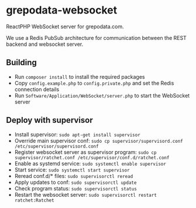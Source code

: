# grepodata-websocket

ReactPHP WebSocket server for grepodata.com.

We use a Redis PubSub architecture for communication between the REST backend and websocket server.

## Building
- Run `composer install` to install the required packages
- Copy `config.example.php` to `config.private.php` and set the Redis connection details
- Run `Software/Application/WebSocket/server.php` to start the WebSocket server

## Deploy with supervisor

- Install supervisor: `sudo apt-get install supervisor`
- Override main supervisor conf: `sudo cp supervisor/supervisord.conf /etc/supervisor/supervisord.conf`
- Register websocket server as supervisor program: `sudo cp supervisor/ratchet.conf /etc/supervisor/conf.d/ratchet.conf`
- Enable as systemd service: `sudo systemctl enable supervisor`
- Start service: `sudo systemctl start supervisor`
- Reread conf.d/* files: `sudo supervisorctl reread`
- Apply updates to conf: `sudo supervisorctl update`
- Check program status: `sudo supervisorctl status`
- Restart the websocket server: `sudo supervisorctl restart ratchet:Ratchet`
